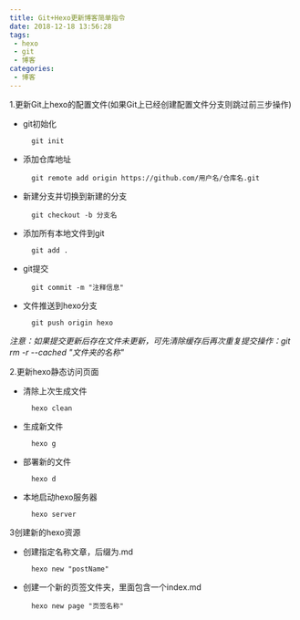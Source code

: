 ```yaml
---
title: Git+Hexo更新博客简单指令
date: 2018-12-18 13:56:28
tags: 
 - hexo
 - git
 - 博客
categories: 
 - 博客
---
```

1.更新Git上hexo的配置文件(如果Git上已经创建配置文件分支则跳过前三步操作)

* git初始化

        git init

* 添加仓库地址
   
        git remote add origin https://github.com/用户名/仓库名.git

* 新建分支并切换到新建的分支

        git checkout -b 分支名

* 添加所有本地文件到git
    
        git add .

* git提交

        git commit -m "注释信息"

* 文件推送到hexo分支

        git push origin hexo

*注意：如果提交更新后存在文件未更新，可先清除缓存后再次重复提交操作：git rm -r --cached "文件夹的名称"*

2.更新hexo静态访问页面

* 清除上次生成文件
    
        hexo clean

* 生成新文件
    
        hexo g

* 部署新的文件
    
        hexo d

* 本地启动hexo服务器
		
		hexo server

3创建新的hexo资源

* 创建指定名称文章，后缀为.md

        hexo new "postName"

* 创建一个新的页签文件夹，里面包含一个index.md
    
        hexo new page "页签名称"
